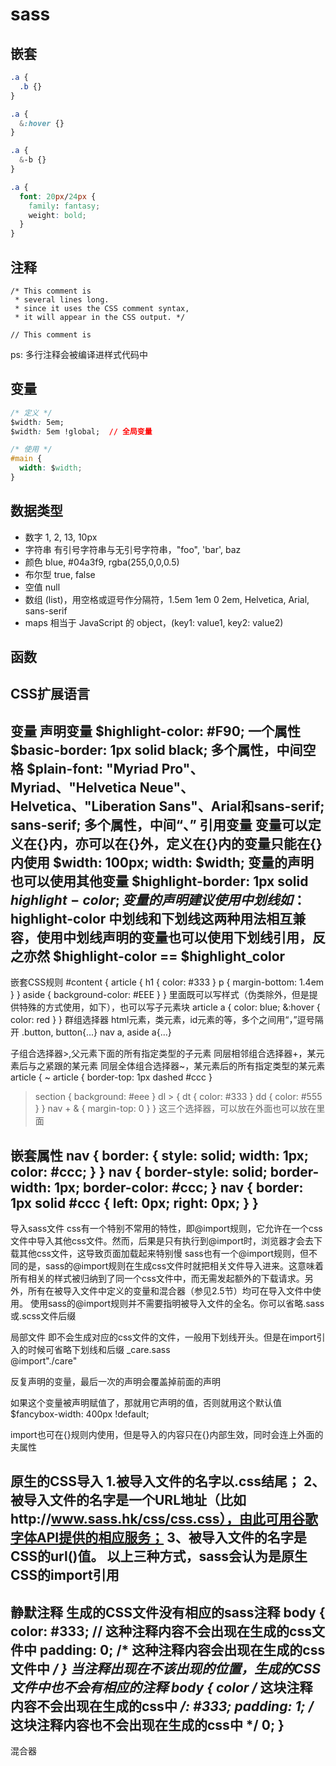 # sass

## 嵌套
```css
.a {
  .b {}
}
```
```css
.a {
  &:hover {}
}
```
```css
.a {
  &-b {}
}
```
```css
.a {
  font: 20px/24px {
    family: fantasy;
    weight: bold;
  }
}
```

## 注释
```
/* This comment is
 * several lines long.
 * since it uses the CSS comment syntax,
 * it will appear in the CSS output. */

// This comment is
```
ps: 多行注释会被编译进样式代码中

## 变量
```css
/* 定义 */
$width: 5em;
$width: 5em !global;  // 全局变量

/* 使用 */
#main {
  width: $width;
}
```

## 数据类型
- 数字  1, 2, 13, 10px
- 字符串  有引号字符串与无引号字符串，"foo", 'bar', baz
- 颜色  blue, #04a3f9, rgba(255,0,0,0.5)
- 布尔型  true, false
- 空值  null
- 数组  (list)，用空格或逗号作分隔符，1.5em 1em 0 2em, Helvetica, Arial, sans-serif
- maps  相当于 JavaScript 的 object，(key1: value1, key2: value2)

## 函数













CSS扩展语言
------------------------------------------------------------------------------------------------------------------------------
变量
声明变量
$highlight-color: #F90;   一个属性
$basic-border: 1px solid black;    多个属性，中间空格
$plain-font: "Myriad Pro"、Myriad、"Helvetica Neue"、Helvetica、"Liberation Sans"、Arial和sans-serif; sans-serif;      多个属性，中间“、”
引用变量
变量可以定义在{}内，亦可以在{}外，定义在{}内的变量只能在{}内使用
$width: 100px;
width: $width;
变量的声明也可以使用其他变量
$highlight-border: 1px solid $highlight-color;
变量的声明建议使用中划线  如：$highlight-color
中划线和下划线这两种用法相互兼容，使用中划线声明的变量也可以使用下划线引用，反之亦然
$highlight-color  ==  $highlight_color
------------------------------------------------------------------------------------------------------------------------------
嵌套CSS规则
#content {
  article {
    h1 { color: #333 }
    p { margin-bottom: 1.4em }
  }
  aside { background-color: #EEE }
}
里面既可以写样式（伪类除外，但是提供特殊的方式使用，如下），也可以写子元素块
article a {
  color: blue;
  &:hover { color: red }
}
群组选择器
html元素，类元素，id元素的等，多个之间用“，”逗号隔开
.button, button{...}
nav a, aside a{...}

子组合选择器>,父元素下面的所有指定类型的子元素
同层相邻组合选择器+，某元素后与之紧跟的某元素
同层全体组合选择器~，某元素后的所有指定类型的某元素
article {
  ~ article { border-top: 1px dashed #ccc }
  > section { background: #eee }
  dl > {
    dt { color: #333 }
    dd { color: #555 }
  }
  nav + & { margin-top: 0 }
}
这三个选择器，可以放在外面也可以放在里面

嵌套属性
nav {
  border: {
  style: solid;
  width: 1px;
  color: #ccc;
  }
}
nav {
  border-style: solid;
  border-width: 1px;
  border-color: #ccc;
}
nav {
  border: 1px solid #ccc {
  left: 0px;
  right: 0px;
  }
}
------------------------------------------------------------------------------------------------------------------------------
导入sass文件
css有一个特别不常用的特性，即@import规则，它允许在一个css文件中导入其他css文件。然而，后果是只有执行到@import时，浏览器才会去下载其他css文件，这导致页面加载起来特别慢
sass也有一个@import规则，但不同的是，sass的@import规则在生成css文件时就把相关文件导入进来。这意味着所有相关的样式被归纳到了同一个css文件中，而无需发起额外的下载请求。另外，所有在被导入文件中定义的变量和混合器（参见2.5节）均可在导入文件中使用。
使用sass的@import规则并不需要指明被导入文件的全名。你可以省略.sass或.scss文件后缀

局部文件
即不会生成对应的css文件的文件，一般用下划线开头。但是在import引入的时候可省略下划线和后缀
_care.sass  
@import"./care"

反复声明的变量，最后一次的声明会覆盖掉前面的声明

如果这个变量被声明赋值了，那就用它声明的值，否则就用这个默认值
$fancybox-width: 400px !default;

import也可在{}规则内使用，但是导入的内容只在{}内部生效，同时会连上外面的夫属性

原生的CSS导入
1.被导入文件的名字以.css结尾；
2、被导入文件的名字是一个URL地址（比如http://www.sass.hk/css/css.css），由此可用谷歌字体API提供的相应服务；
3、被导入文件的名字是CSS的url()值。
以上三种方式，sass会认为是原生CSS的import引用
------------------------------------------------------------------------------------------------------------------------------
静默注释
生成的CSS文件没有相应的sass注释
body {
  color: #333; // 这种注释内容不会出现在生成的css文件中
  padding: 0; /* 这种注释内容会出现在生成的css文件中 */
}
当注释出现在不该出现的位置，生成的CSS文件中也不会有相应的注释
body {
  color /* 这块注释内容不会出现在生成的css中 */: #333;
  padding: 1; /* 这块注释内容也不会出现在生成的css中 */ 0;
}
------------------------------------------------------------------------------------------------------------------------------
混合器